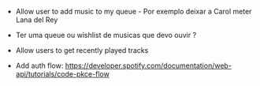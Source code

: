 - Allow user to add music to my queue - Por exemplo deixar a Carol meter Lana del Rey
- Ter uma queue ou wishlist de musicas que devo ouvir ?
- Allow users to get recently played tracks

- Add auth flow: https://developer.spotify.com/documentation/web-api/tutorials/code-pkce-flow
